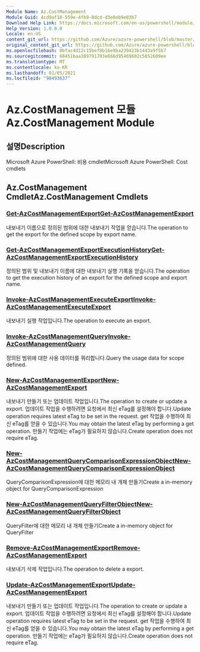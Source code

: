 ```yaml
---
Module Name: Az.CostManagement
Module Guid: 4cd9af10-559e-4fb9-8dcd-d3e8eb9e03b7
Download Help Link: https://docs.microsoft.com/en-us/powershell/module/az.costmanagement
Help Version: 1.0.0.0
Locale: en-US
content_git_url: https://github.com/Azure/azure-powershell/blob/master/src/CostManagement/help/Az.CostManagement.md
original_content_git_url: https://github.com/Azure/azure-powershell/blob/master/src/CostManagement/help/Az.CostManagement.md
ms.openlocfilehash: 0bfac4d12c15bef8b16e9ba239423b1443a9f5b7
ms.sourcegitcommit: 68451baa389791703e666d95469602c5652609ee
ms.translationtype: MT
ms.contentlocale: ko-KR
ms.lasthandoff: 01/05/2021
ms.locfileid: "98493637"
---
```

# <span data-ttu-id="0f57b-101">Az.CostManagement 모듈</span><span class="sxs-lookup"><span data-stu-id="0f57b-101">Az.CostManagement Module</span></span>
## <span data-ttu-id="0f57b-102">설명</span><span class="sxs-lookup"><span data-stu-id="0f57b-102">Description</span></span>
<span data-ttu-id="0f57b-103">Microsoft Azure PowerShell: 비용 cmdlet</span><span class="sxs-lookup"><span data-stu-id="0f57b-103">Microsoft Azure PowerShell: Cost cmdlets</span></span>

## <span data-ttu-id="0f57b-104">Az.CostManagement Cmdlet</span><span class="sxs-lookup"><span data-stu-id="0f57b-104">Az.CostManagement Cmdlets</span></span>
### [<span data-ttu-id="0f57b-105">Get-AzCostManagementExport</span><span class="sxs-lookup"><span data-stu-id="0f57b-105">Get-AzCostManagementExport</span></span>](Get-AzCostManagementExport.md)
<span data-ttu-id="0f57b-106">내보내기 이름으로 정의된 범위에 대한 내보내기 작업을 얻습니다.</span><span class="sxs-lookup"><span data-stu-id="0f57b-106">The operation to get the export for the defined scope by export name.</span></span>

### [<span data-ttu-id="0f57b-107">Get-AzCostManagementExportExecutionHistory</span><span class="sxs-lookup"><span data-stu-id="0f57b-107">Get-AzCostManagementExportExecutionHistory</span></span>](Get-AzCostManagementExportExecutionHistory.md)
<span data-ttu-id="0f57b-108">정의된 범위 및 내보내기 이름에 대한 내보내기 실행 기록을 얻습니다.</span><span class="sxs-lookup"><span data-stu-id="0f57b-108">The operation to get the execution history of an export for the defined scope and export name.</span></span>

### [<span data-ttu-id="0f57b-109">Invoke-AzCostManagementExecuteExport</span><span class="sxs-lookup"><span data-stu-id="0f57b-109">Invoke-AzCostManagementExecuteExport</span></span>](Invoke-AzCostManagementExecuteExport.md)
<span data-ttu-id="0f57b-110">내보내기 실행 작업입니다.</span><span class="sxs-lookup"><span data-stu-id="0f57b-110">The operation to execute an export.</span></span>

### [<span data-ttu-id="0f57b-111">Invoke-AzCostManagementQuery</span><span class="sxs-lookup"><span data-stu-id="0f57b-111">Invoke-AzCostManagementQuery</span></span>](Invoke-AzCostManagementQuery.md)
<span data-ttu-id="0f57b-112">정의된 범위에 대한 사용 데이터를 쿼리합니다.</span><span class="sxs-lookup"><span data-stu-id="0f57b-112">Query the usage data for scope defined.</span></span>

### [<span data-ttu-id="0f57b-113">New-AzCostManagementExport</span><span class="sxs-lookup"><span data-stu-id="0f57b-113">New-AzCostManagementExport</span></span>](New-AzCostManagementExport.md)
<span data-ttu-id="0f57b-114">내보내기 만들기 또는 업데이트 작업입니다.</span><span class="sxs-lookup"><span data-stu-id="0f57b-114">The operation to create or update a export.</span></span>
<span data-ttu-id="0f57b-115">업데이트 작업을 수행하려면 요청에서 최신 eTag를 설정해야 합니다.</span><span class="sxs-lookup"><span data-stu-id="0f57b-115">Update operation requires latest eTag to be set in the request.</span></span>
<span data-ttu-id="0f57b-116">get 작업을 수행하여 최신 eTag를 얻을 수 있습니다.</span><span class="sxs-lookup"><span data-stu-id="0f57b-116">You may obtain the latest eTag by performing a get operation.</span></span>
<span data-ttu-id="0f57b-117">만들기 작업에는 eTag가 필요하지 않습니다.</span><span class="sxs-lookup"><span data-stu-id="0f57b-117">Create operation does not require eTag.</span></span>

### [<span data-ttu-id="0f57b-118">New-AzCostManagementQueryComparisonExpressionObject</span><span class="sxs-lookup"><span data-stu-id="0f57b-118">New-AzCostManagementQueryComparisonExpressionObject</span></span>](New-AzCostManagementQueryComparisonExpressionObject.md)
<span data-ttu-id="0f57b-119">QueryComparisonExpression에 대한 메모리 내 개체 만들기</span><span class="sxs-lookup"><span data-stu-id="0f57b-119">Create a in-memory object for QueryComparisonExpression</span></span>

### [<span data-ttu-id="0f57b-120">New-AzCostManagementQueryFilterObject</span><span class="sxs-lookup"><span data-stu-id="0f57b-120">New-AzCostManagementQueryFilterObject</span></span>](New-AzCostManagementQueryFilterObject.md)
<span data-ttu-id="0f57b-121">QueryFilter에 대한 메모리 내 개체 만들기</span><span class="sxs-lookup"><span data-stu-id="0f57b-121">Create a in-memory object for QueryFilter</span></span>

### [<span data-ttu-id="0f57b-122">Remove-AzCostManagementExport</span><span class="sxs-lookup"><span data-stu-id="0f57b-122">Remove-AzCostManagementExport</span></span>](Remove-AzCostManagementExport.md)
<span data-ttu-id="0f57b-123">내보내기 삭제 작업입니다.</span><span class="sxs-lookup"><span data-stu-id="0f57b-123">The operation to delete a export.</span></span>

### [<span data-ttu-id="0f57b-124">Update-AzCostManagementExport</span><span class="sxs-lookup"><span data-stu-id="0f57b-124">Update-AzCostManagementExport</span></span>](Update-AzCostManagementExport.md)
<span data-ttu-id="0f57b-125">내보내기 만들기 또는 업데이트 작업입니다.</span><span class="sxs-lookup"><span data-stu-id="0f57b-125">The operation to create or update a export.</span></span>
<span data-ttu-id="0f57b-126">업데이트 작업을 수행하려면 요청에서 최신 eTag를 설정해야 합니다.</span><span class="sxs-lookup"><span data-stu-id="0f57b-126">Update operation requires latest eTag to be set in the request.</span></span>
<span data-ttu-id="0f57b-127">get 작업을 수행하여 최신 eTag를 얻을 수 있습니다.</span><span class="sxs-lookup"><span data-stu-id="0f57b-127">You may obtain the latest eTag by performing a get operation.</span></span>
<span data-ttu-id="0f57b-128">만들기 작업에는 eTag가 필요하지 않습니다.</span><span class="sxs-lookup"><span data-stu-id="0f57b-128">Create operation does not require eTag.</span></span>

